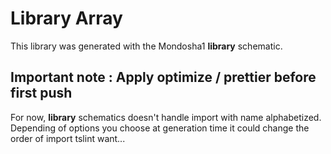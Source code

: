 # Library Array

This library was generated with the Mondosha1 **library** schematic.

## Important note : Apply optimize / prettier before first push

For now, **library** schematics doesn't handle import with name alphabetized.
Depending of options you choose at generation time it could change the order of import tslint want...
